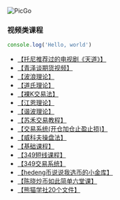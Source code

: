 ![PicGo](https://m2492468.695354.xyz/img/2024/12/27/sakb8.jpg
'仓库必须是的，否则存储的图片不能正常访问。')

### 视频类课程
```js
console.log('Hello, world')
```
- [【托尼推荐过的电视剧《天道》】](https://pan.baidu.com/s/1eYXWNNwW2rFwZ5lOSO9xQQ?pwd=bgnb)
- [【青泽谈期货视频】](https://pan.baidu.com/s/1F1y0h9AIwMJ0bbGOAjC6BA?pwd=bgnb)
- [【波浪理论】](https://pan.baidu.com/s/1AYuhfjagq-KNX_51Ko_iYQ?pwd=bgnb)
- [【道氏理论】](https://pan.baidu.com/s/1G7nPDbXUn5KxKD3vCwsNRg?pwd=bgnb)
- [【裸K交易法】](https://pan.baidu.com/s/16h5KCPgCOEjbpw7gU6T4AA?pwd=bgnb)
- [【江恩理论】](https://pan.baidu.com/s/1i8K4frOWTOcuoQ_Mun_39Q?pwd=bgnb)
- [【谐波理论】](https://pan.baidu.com/s/1_rpuqNRbM_uORHu3h28jPA?pwd=bgnb)
- [【苏禾交易教程】](https://pan.baidu.com/s/1N1RfGlkX-jESId9X3FxviA?pwd=bgnb)
- [【交易系统(开仓加仓止盈止损)】](https://pan.baidu.com/s/1WF7pTbjzZ3LxslHfS8TKQw?pwd=bgnb)
- [【威科夫操盘法】](https://pan.baidu.com/s/1nEFYDMCu-Sk1RYj53K09dw?pwd=bgnb)
- [【基础课程】](https://pan.baidu.com/s/1uIiDas0337no6U54_ytu4g?pwd=bgnb)
- [【349短线课程】](https://pan.baidu.com/s/18LMyMjMgQD_C61kf_3CZEQ?pwd=bgnb)
- [【349交易系统】](https://pan.baidu.com/s/1I5mFlz4H4Cxtk9J_FWcMXA?pwd=bgnb)
- [【hedeng币说说我选币的小金库】](https://pan.baidu.com/s/1XjdiEguRqBMqyhSqPdn4Pw?pwd=bgnb)
- [【陈晓炒币如此简单六堂课】](https://pan.baidu.com/s/1mwEXbth-EGMYjAfGIStXzA?pwd=bgnb)
- [【熊猫学社20个文件】](https://pan.baidu.com/s/1dxEHZC5yU7VEaWEK7L5wbg?pwd=bgnb)